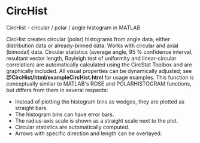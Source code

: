 # CircHist
CircHist - circular / polar / angle histogram in MATLAB

CircHist creates circular (polar) histograms from angle data, either distribution data or already-binned data. Works with circular and axial (bimodal) data. Circular statistics (average angle, 95 % confidence interval, resultant vector length, Rayleigh test of uniformity and linear-circular correlation) are automatically calculated using the CircStat Toolbox and are graphically included. All visual properties can be dynamically adjusted; see __@CircHist/html/exampleCircHist.html__ for usage examples.
This function is conceptually similar to MATLAB's ROSE and POLARHISTOGRAM functions, but differs from them in several respects:
- Instead of plotting the histogram bins as wedges, they are plotted as straight bars.
- The histogram bins can have error bars.
- The radius-axis scale is shown as a straight scale next to the plot.
- Circular statistics are automatically computed.
- Arrows with specific direction and length can be overlayed.
